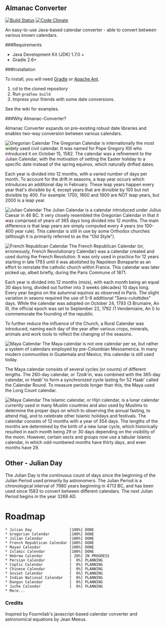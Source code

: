 Almanac Converter 
-----------------
[![Build Status](https://travis-ci.org/hypotemoose/almanac-converter.svg?branch=master)](https://travis-ci.org/Hypotemoose/almanac-converter) [![Code Climate](https://codeclimate.com/github/chrisengelsma/almanac-converter/badges/gpa.svg)](https://codeclimate.com/github/chrisengelsma/almanac-converter)

An easy-to-use Java-based calendar converter - able to convert between various known calendars.

###Requirements

* Java Development Kit (JDK) 1.7.0 +
* Gradle 2.6+

###Installation

To install, you will need [Gradle](https://gradle.org/) or [Apache Ant](http://ant.apache.org/).

1. cd to the cloned repository
2. Run ```gradlew build```
3. Impress your friends with some date conversions.

See the wiki for examples.

###Why Almanac-Converter?

Almanac Converter expands on pre-existing robust date libraries and enables two-way conversion between various calendars. 


![Gregorian Calendar](http://www.hypotemoose.com/img/app/cal/gregorian1.jpg)
The Gregorian Calendar is internationally the most widely used civil calendar. It was named for Pope Gregory XIII who introduced it on October 15, 1582. The calendar was a refinement to the Julian Calendar, with the motivation of setting the Easter holiday to a specific date instead of the spring equinox, which naturally drifted dates.

Each year is divided into 12 months, with a varied number of days per month. To account for the drift in seasons, a leap year occurs which introduces an additional day in February. These leap years happen every year that's divisible by 4, except years that are divisible by 100 but not divisible by 400. For example: 1700, 1800 and 1900 are NOT leap years, but 2000 is a leap year.

![Julian Calendar](http://www.hypotemoose.com/img/app/cal/julian1.jpg)
The Julian Calendar is a calendar introduced under Julius Caesar in 46 BC. It very closely resembled the Gregorian Calendar in that it was comprised of years of 365 days long divided into 12 months. The main difference is that leap years are simply computed every 4 years (no 100-400 year rule). This calendar is still in use by some Orthodox churches (although it is primarily referred to as the "Old Style").

![French Republican Calendar](http://www.hypotemoose.com/img/app/cal/frenchrepublican1.jpg)
The French Republican Calendar (or, erroneously, French Revolutionary Calendar) was a calendar created and used during the French Revolution. It was only used in practice for 12 years starting in late 1793 until it was abolished by Napoleon Bonaparte as an effort to reinstate the catholic church within France. This calendar was later picked up, albeit briefly, during the Paris Commune of 1871.

Each year is divided into 12 months (mois), with each month being an equal 30 days long, divided out further into 3 weeks (décades) 10 days long. Every year begins on the autumnal equinox as observed in Paris. The slight variation in seaons required the use of 5-6 additional "Sans-culottides" days. While the calendar was adopted on October 24, 1793 (3 Brumaire, An II), the official epoch was set to September 22, 1792 (1 Vendemiaire, An I) to commemorate the founding of the republic.
 
To further reduce the influence of the Church, a Rural Calendar was introduced, naming each day of the year after various crops, minerals, animals and work tools to reflect the changing of the seasons. 

![Maya Calendar](http://www.hypotemoose.com/img/app/cal/maya1.jpg)
The Maya calendar is not one calendar per se, but rather a system of calendars employed by pre-Columbian Mesoamerica. In many modern communities in Guatemala and Mexico, this calendar is still used today.

The Maya calendar consists of several cycles (or counts) of different lengths. The 260-day calendar, or <em>Tzolk'in</em>, was combined with the 365-day calendar, or <em>Haab'</em> to form a synchronized cycle lasting for 52 Haab' called the Calendar Round. To measure periods longer than this, the Maya used the Long Count calendar.

![Maya Calendar](http://www.hypotemoose.com/img/app/cal/islamic1.jpg)
The Islamic calendar, or Hijri calendar, is a lunar calendar currently used in many Muslim countries and also used by Muslims to determine the proper days on which to observing the annual fasting, to attend Hajj, and to celebrate other Islamic holidays and festivals. The calendar consists of 12 months with a year of 354 days. The lengths of the months are determined by the birth of a new lunar cycle, which historically resulted in each month being 29 or 30 days depending on the visibility of the moon. However, certain sects and groups now use a tabular Islamic calendar, in which odd-numbered months have thirty days, and even months have 29.

## Other - Julian Day
The Julian Day is the continuous count of days since the beginning of the Julian Period used primarily by astronomers. The Julian Period is a chronological interval of 7980 years beginning in 4713 BC, and has been used since 1583 to convert between different calendars. The next Julian Period begins in the year 3268 AD.

# Roadmap
```
* Julian Day                 [100%] DONE
* Gregorian Calendar         [100%] DONE
* Julian Calendar            [100%] DONE
* French Republican Calendar [100%] DONE
* Mayan Calendar             [100%] DONE
* Islamic Calendar           [100%] DONE
* Hebrew Calendar            [ 20%] IN PROGRESS
* Persian Calendar           [  0%] PLANNING
* Coptic Calendar            [  0%] PLANNING
* Chinese Calendar           [  0%] PLANNING
* Soviet Calendar            [  0%] PLANNING
* Indian National Calendar   [  0%] PLANNING
* Dangun Calendar            [  0%] PLANNING
* Juche Calendar             [  0%] PLANNING
* More...
```

### Credits

Inspired by Fourmilab's javascript-based calendar converter and astronomical equations by Jean Meeus.
